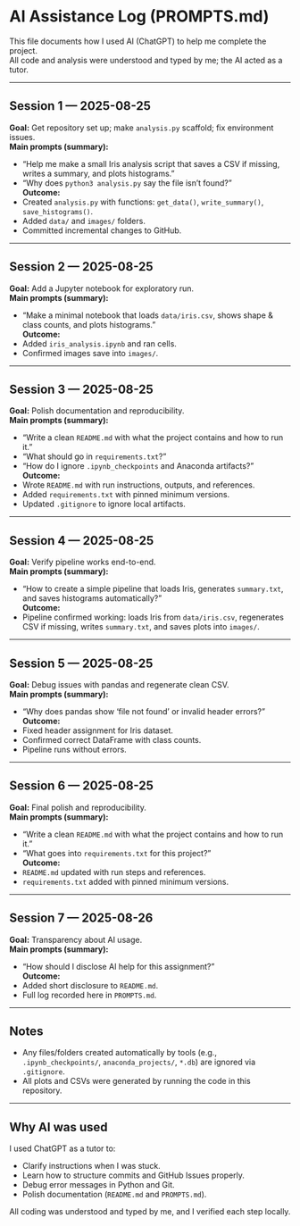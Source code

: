 # AI Assistance Log (PROMPTS.md)

This file documents how I used AI (ChatGPT) to help me complete the project.  
All code and analysis were understood and typed by me; the AI acted as a tutor.

---

## Session 1 — 2025-08-25
**Goal:** Get repository set up; make `analysis.py` scaffold; fix environment issues.  
**Main prompts (summary):**
- “Help me make a small Iris analysis script that saves a CSV if missing, writes a summary, and plots histograms.”  
- “Why does `python3 analysis.py` say the file isn’t found?”  
**Outcome:**  
- Created `analysis.py` with functions: `get_data()`, `write_summary()`, `save_histograms()`.  
- Added `data/` and `images/` folders.  
- Committed incremental changes to GitHub.

---

## Session 2 — 2025-08-25
**Goal:** Add a Jupyter notebook for exploratory run.  
**Main prompts (summary):**
- “Make a minimal notebook that loads `data/iris.csv`, shows shape & class counts, and plots histograms.”  
**Outcome:**  
- Added `iris_analysis.ipynb` and ran cells.  
- Confirmed images save into `images/`.

---

## Session 3 — 2025-08-25
**Goal:** Polish documentation and reproducibility.  
**Main prompts (summary):**
- “Write a clean `README.md` with what the project contains and how to run it.”  
- “What should go in `requirements.txt`?”  
- “How do I ignore `.ipynb_checkpoints` and Anaconda artifacts?”  
**Outcome:**  
- Wrote `README.md` with run instructions, outputs, and references.  
- Added `requirements.txt` with pinned minimum versions.  
- Updated `.gitignore` to ignore local artifacts.

---

## Session 4 — 2025-08-25
**Goal:** Verify pipeline works end-to-end.  
**Main prompts (summary):**
- “How to create a simple pipeline that loads Iris, generates `summary.txt`, and saves histograms automatically?”  
**Outcome:**  
- Pipeline confirmed working: loads Iris from `data/iris.csv`, regenerates CSV if missing, writes `summary.txt`, and saves plots into `images/`.

---

## Session 5 — 2025-08-25
**Goal:** Debug issues with pandas and regenerate clean CSV.  
**Main prompts (summary):**
- “Why does pandas show ‘file not found’ or invalid header errors?”  
**Outcome:**  
- Fixed header assignment for Iris dataset.  
- Confirmed correct DataFrame with class counts.  
- Pipeline runs without errors.

---

## Session 6 — 2025-08-25
**Goal:** Final polish and reproducibility.  
**Main prompts (summary):**
- “Write a clean `README.md` with what the project contains and how to run it.”  
- “What goes into `requirements.txt` for this project?”  
**Outcome:**  
- `README.md` updated with run steps and references.  
- `requirements.txt` added with pinned minimum versions.

---

## Session 7 — 2025-08-26
**Goal:** Transparency about AI usage.  
**Main prompts (summary):**
- “How should I disclose AI help for this assignment?”  
**Outcome:**  
- Added short disclosure to `README.md`.  
- Full log recorded here in `PROMPTS.md`.

---

## Notes
- Any files/folders created automatically by tools (e.g., `.ipynb_checkpoints/`, `anaconda_projects/`, `*.db`) are ignored via `.gitignore`.  
- All plots and CSVs were generated by running the code in this repository.

---

## Why AI was used
I used ChatGPT as a tutor to:
- Clarify instructions when I was stuck.  
- Learn how to structure commits and GitHub Issues properly.  
- Debug error messages in Python and Git.  
- Polish documentation (`README.md` and `PROMPTS.md`).

All coding was understood and typed by me, and I verified each step locally.